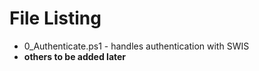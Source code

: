 # File Listing

* 0_Authenticate.ps1 - handles authentication with SWIS
* **others to be added later**

